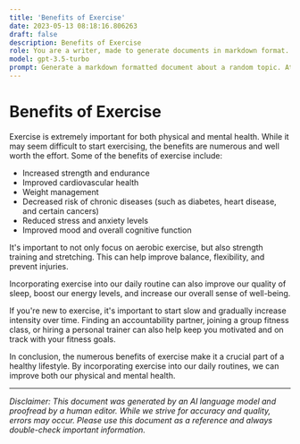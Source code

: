 ```yaml
---
title: 'Benefits of Exercise'
date: 2023-05-13 08:18:16.806263
draft: false
description: Benefits of Exercise
role: You are a writer, made to generate documents in markdown format. It is very important that all of the documents you generate are in valid markdown format.
model: gpt-3.5-turbo
prompt: Generate a markdown formatted document about a random topic. At the bottom, include a disclaimer explaining that the document was generated by you. The first line of the document should be the title. Make sure that the entire document is in proper markdown format, using a mix of various tags to make the document visually appealing.
---
```


# Benefits of Exercise

Exercise is extremely important for both physical and mental health. While it may seem difficult to start exercising, the benefits are numerous and well worth the effort. Some of the benefits of exercise include:

- Increased strength and endurance
- Improved cardiovascular health
- Weight management
- Decreased risk of chronic diseases (such as diabetes, heart disease, and certain cancers)
- Reduced stress and anxiety levels
- Improved mood and overall cognitive function

It's important to not only focus on aerobic exercise, but also strength training and stretching. This can help improve balance, flexibility, and prevent injuries.

Incorporating exercise into our daily routine can also improve our quality of sleep, boost our energy levels, and increase our overall sense of well-being.

If you're new to exercise, it's important to start slow and gradually increase intensity over time. Finding an accountability partner, joining a group fitness class, or hiring a personal trainer can also help keep you motivated and on track with your fitness goals.

In conclusion, the numerous benefits of exercise make it a crucial part of a healthy lifestyle. By incorporating exercise into our daily routines, we can improve both our physical and mental health.

---

*Disclaimer: This document was generated by an AI language model and proofread by a human editor. While we strive for accuracy and quality, errors may occur. Please use this document as a reference and always double-check important information.*